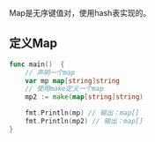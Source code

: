 Map是无序键值对，使用hash表实现的。

## 定义Map

```go
func main()  {
	// 声明一个map
	var mp map[string]string
	// 使用make定义一个map
	mp2 := make(map[string]string)

	fmt.Println(mp) // 输出：map[]
	fmt.Println(mp2) // 输出：map[]
}
```



